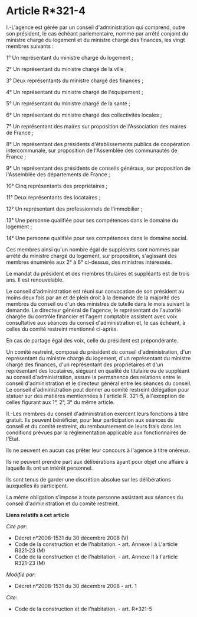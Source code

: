 # Article R*321-4

I.-L'agence est gérée par un conseil d'administration qui comprend, outre son président, le cas échéant parlementaire, nommé
par arrêté conjoint du ministre chargé du logement et du ministre chargé des finances, les vingt membres suivants : 

1° Un représentant du ministre chargé du logement ; 

2° Un représentant du ministre chargé de la ville ; 

3° Deux représentants du ministre chargé des finances ; 

4° Un représentant du ministre chargé de l'équipement ; 

5° Un représentant du ministre chargé de la santé ; 

6° Un représentant du ministre chargé des collectivités locales ; 

7° Un représentant des maires sur proposition de l'Association des maires de France ; 

8° Un représentant des présidents d'établissements publics de coopération intercommunale, sur proposition de l'Assemblée des
communautés de France ; 

9° Un représentant des présidents de conseils généraux, sur proposition de l'Assemblée des départements de France ; 

10° Cinq représentants des propriétaires ; 

11° Deux représentants des locataires ; 

12° Un représentant des professionnels de l'immobilier ; 

13° Une personne qualifiée pour ses compétences dans le domaine du logement ; 

14° Une personne qualifiée pour ses compétences dans le domaine social. 

Ces membres ainsi qu'un nombre égal de suppléants sont nommés par arrêté du ministre chargé du logement, sur proposition,
s'agissant des membres énumérés aux 2° à 6° ci-dessus, des ministres intéressés. 

Le mandat du président et des membres titulaires et suppléants est de trois ans. Il est renouvelable. 

Le conseil d'administration est réuni sur convocation de son président au moins deux fois par an et de plein droit à la
demande de la majorité des membres du conseil ou d'un des ministres de tutelle dans le mois suivant la demande. Le directeur
général de l'agence, le représentant de l'autorité chargée du contrôle financier et l'agent comptable assistent avec voix
consultative aux séances du conseil d'administration et, le cas échéant, à celles du comité restreint mentionné ci-après. 

En cas de partage égal des voix, celle du président est prépondérante. 

Un comité restreint, composé du président du conseil d'administration, d'un représentant du ministre chargé du logement, d'un
représentant du ministre chargé des finances, d'un représentant des propriétaires et d'un représentant des locataires,
siégeant en qualité de titulaire ou de suppléant au conseil d'administration, assure la permanence des relations entre le
conseil d'administration et le directeur général entre les séances du conseil. Le conseil d'administration peut donner au
comité restreint délégation pour statuer sur des matières mentionnées à l'article R. 321-5, à l'exception de celles figurant
aux 1°, 2°, 3° du même article. 

II.-Les membres du conseil d'administration exercent leurs fonctions à titre gratuit. Ils peuvent bénéficier, pour leur
participation aux séances du conseil et du comité restreint, du remboursement de leurs frais dans les conditions prévues par
la réglementation applicable aux fonctionnaires de l'Etat. 

Ils ne peuvent en aucun cas prêter leur concours à l'agence à titre onéreux. 

Ils ne peuvent prendre part aux délibérations ayant pour objet une affaire à laquelle ils ont un intérêt personnel. 

Ils sont tenus de garder une discrétion absolue sur les délibérations auxquelles ils participent. 

La même obligation s'impose à toute personne assistant aux séances du conseil d'administration et du comité restreint.

**Liens relatifs à cet article**

_Cité par_:

  - Décret n°2008-1531 du 30 décembre 2008 (V)
  - Code de la construction et de l'habitation. - art. Annexe I à L'article R321-23 (M)
  - Code de la construction et de l'habitation. - art. Annexe II à l'article R321-23 (M)

_Modifié par_:

  - Décret n°2008-1531 du 30 décembre 2008 - art. 1

_Cite_:

  - Code de la construction et de l'habitation. - art. R*321-5
